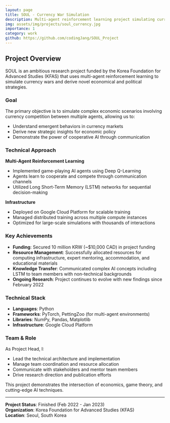 ```yaml
---
layout: page
title: SOUL - Currency War Simulation
description: Multi-agent reinforcement learning project simulating currency wars to derive new economical and political strategies
img: assets/img/projects/soul_currency.jpg
importance: 1
category: work
github: https://github.com/codingJang/SOUL_Project
---
```


## Project Overview

SOUL is an ambitious research project funded by the Korea Foundation for Advanced Studies (KFAS) that uses multi-agent reinforcement learning to simulate currency wars and derive novel economical and political strategies.

### Goal

The primary objective is to simulate complex economic scenarios involving currency competition between multiple agents, allowing us to:
- Understand emergent behaviors in currency markets
- Derive new strategic insights for economic policy
- Demonstrate the power of cooperative AI through communication

### Technical Approach

**Multi-Agent Reinforcement Learning**
- Implemented game-playing AI agents using Deep Q-Learning
- Agents learn to cooperate and compete through communication channels
- Utilized Long Short-Term Memory (LSTM) networks for sequential decision-making

**Infrastructure**
- Deployed on Google Cloud Platform for scalable training
- Managed distributed training across multiple compute instances
- Optimized for large-scale simulations with thousands of interactions

### Key Achievements

- **Funding**: Secured 10 million KRW (~$10,000 CAD) in project funding
- **Resource Management**: Successfully allocated resources for computing infrastructure, expert mentoring, accommodation, and educational materials
- **Knowledge Transfer**: Communicated complex AI concepts including LSTM to team members with non-technical backgrounds
- **Ongoing Research**: Project continues to evolve with new findings since February 2022

### Technical Stack

- **Languages**: Python
- **Frameworks**: PyTorch, PettingZoo (for multi-agent environments)
- **Libraries**: NumPy, Pandas, Matplotlib
- **Infrastructure**: Google Cloud Platform

### Team & Role

As Project Head, I:
- Lead the technical architecture and implementation
- Manage team coordination and resource allocation
- Communicate with stakeholders and mentor team members
- Drive research direction and publication efforts

<div class="caption">
    This project demonstrates the intersection of economics, game theory, and cutting-edge AI techniques.
</div>

---

**Project Status**: Finished (Feb 2022 - Jan 2023)  
**Organization**: Korea Foundation for Advanced Studies (KFAS)  
**Location**: Seoul, South Korea
